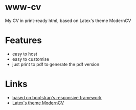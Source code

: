 # www-cv
My CV in print-ready html, based on Latex's theme ModernCV

# Features
* easy to host
* easy to customise
* just print to pdf to generate the pdf version

# Links
* [based on bootstrap's responsive framework](http://getbootstrap.com)
* [Latex's theme ModernCV](https://launchpad.net/moderncv)
